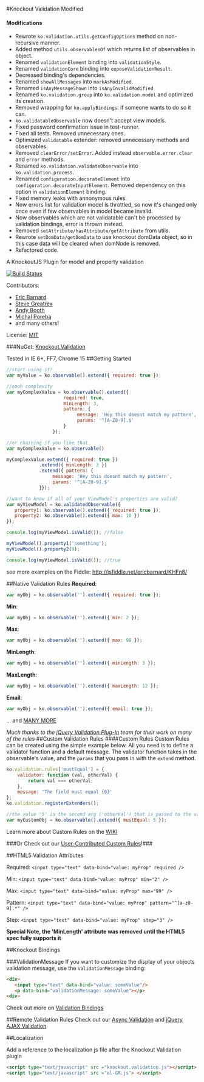 #Knockout Validation Modified

#### Modifications

* Rewrote `ko.validation.utils.getConfigOptions` method on non-recursive manner.
* Added method `utils.observablesOf` which returns list of observables in object.
* Renamed `validationElement` binding into `validationStyle`.
* Renamed `validationCore` binding into `exposeValidationResult`.
* Decreased binding's dependencies.
* Renamed `showAllMessages` into `markAsModified`.
* Renamed `isAnyMessageShown` into `isAnyInvalidModified`
* Renamed `ko.validation.group` into `ko.validation.model` and optimized its creation.
* Removed wrapping for `ko.applyBindings`: if someone wants to do so it can.
* `ko.validatableObservable` now doesn't accept view models.
* Fixed password confirmation issue in test-runner.
* Fixed all tests. Removed unnecessary ones.
* Optimized `validatable` extender: removed unnecessary methods and observables.
* Removed `clearError/setError`. Added instead `observable.error.clear` and `error` methods.
* Renamed `ko.validation.validateObservable` into `ko.validation.process`.
* Renamed `configuration.decorateElement` into `configuration.decorateInputElement`. Removed dependency on this option in `validationElement` binding.
* Fixed memory leaks with annonymous rules.
* Now errors list for validation model is throttled, so now it's changed only once even if few observables in model became invalid.
* Now observables which are not validatable can't be processed by validation bindings, error is thrown instead.
* Removed `setAttribute/hasAttribute/getAttribute` from utils.
* Rewrote `setDomData/getDomData` to use knockout domData object, so in this case data will be cleared when domNode is removed.
* Refactored code.

A KnockoutJS Plugin for model and property validation

[![Build Status](https://travis-ci.org/Knockout-Contrib/Knockout-Validation.png)](https://travis-ci.org/Knockout-Contrib/Knockout-Validation)

Contributors:

* [Eric Barnard](https://github.com/ericmbarnard)
* [Steve Greatrex](https://github.com/stevegreatrex)
* [Andy Booth](https://github.com/andybooth)
* [Michal Poreba](https://github.com/michalporeba)
* and many others!

License: [MIT](http://www.opensource.org/licenses/mit-license.php)

###NuGet: [Knockout.Validation](http://nuget.org/packages/Knockout.Validation)

Tested in IE 6+, FF7, Chrome 15
##Getting Started
```javascript
//start using it!
var myValue = ko.observable().extend({ required: true });

//oooh complexity
var myComplexValue = ko.observable().extend({ 
                     required: true,
                     minLength: 3,
                     pattern: {
                          message: 'Hey this doesnt match my pattern',
                          params: '^[A-Z0-9].$'
                     }
                 });

//or chaining if you like that
var myComplexValue = ko.observable()

myComplexValue.extend({ required: true })
            .extend({ minLength: 3 })
            .extend({ pattern: {
                 message: 'Hey this doesnt match my pattern',
                 params: '^[A-Z0-9].$'
            }});

//want to know if all of your ViewModel's properties are valid?
var myViewModel = ko.validatedObservable({
   property1: ko.observable().extend({ required: true }),
   property2: ko.observable().extend({ max: 10 })
});

console.log(myViewModel.isValid()); //false

myViewModel().property1('something');
myViewModel().property2(9);

console.log(myViewModel.isValid()); //true

```
see more examples on the Fiddle: http://jsfiddle.net/ericbarnard/KHFn8/

##Native Validation Rules
**Required**:

```javascript
var myObj = ko.observable('').extend({ required: true });
```
**Min**:

```javascript
var myObj = ko.observable('').extend({ min: 2 });
```
**Max**:

```javascript
var myObj = ko.observable('').extend({ max: 99 });
```
**MinLength**:

```javascript
var myObj = ko.observable('').extend({ minLength: 3 });
```
**MaxLength**:

```javascript
var myObj = ko.observable('').extend({ maxLength: 12 });
```
**Email**:

```javascript
var myObj = ko.observable('').extend({ email: true });
```

... and [MANY MORE](https://github.com/Knockout-Contrib/Knockout-Validation/wiki/Native-Rules)

_Much thanks to the [jQuery Validation Plug-In](https://github.com/jzaefferer/jquery-validation) team for their work on many of the rules_
##Custom Validation Rules
####Custom Rules
Custom Rules can be created using the simple example below. All you need is to define a validator function and a default message. 
The validator function takes in the observable's value, and the `params` that you pass in with the `extend` method.

```javascript
ko.validation.rules['mustEqual'] = {
    validator: function (val, otherVal) {
        return val === otherVal;
    },
    message: 'The field must equal {0}'
};
ko.validation.registerExtenders();

//the value '5' is the second arg ('otherVal') that is passed to the validator
var myCustomObj = ko.observable().extend({ mustEqual: 5 });
```
Learn more about Custom Rules on the [WIKI](https://github.com/Knockout-Contrib/Knockout-Validation/wiki/Custom-Validation-Rules)

###Or Check out our [User-Contributed Custom Rules](https://github.com/Knockout-Contrib/Knockout-Validation/wiki/User-Contributed-Rules)!###

##HTML5 Validation Attributes

Required: `<input type="text" data-bind="value: myProp" required />`

Min: `<input type="text" data-bind="value: myProp" min="2" />`

Max: `<input type="text" data-bind="value: myProp" max="99" />`

Pattern: `<input type="text" data-bind="value: myProp" pattern="^[a-z0-9].*" />`

Step: `<input type="text" data-bind="value: myProp" step="3" />`

**Special Note, the 'MinLength' attribute was removed until the HTML5 spec fully supports it**

##Knockout Bindings

###ValidationMessage
If you want to customize the display of your objects validation message, use the `validationMessage` binding:

```html
<div>
   <input type="text" data-bind="value: someValue"/>
   <p data-bind="validationMessage: someValue"></p>
<div>
```
Check out more on [Validation Bindings](https://github.com/Knockout-Contrib/Knockout-Validation/wiki/Validation-Bindings)

##Remote Validation Rules
Check out our [Async Validation](https://github.com/Knockout-Contrib/Knockout-Validation/wiki/Async-Rules) and [jQuery AJAX Validation](https://github.com/ericmbarnard/Knockout-Validation/wiki/Async-Rules)

##Localization

Add a reference to the localization js file after the Knockout Validation plugin

```html
<script type="text/javascript" src ="knockout.validation.js"></script>
<script type="text/javascript" src ="el-GR.js"> </script>
```
